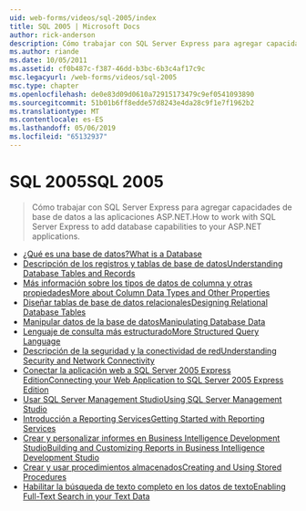 ```yaml
---
uid: web-forms/videos/sql-2005/index
title: SQL 2005 | Microsoft Docs
author: rick-anderson
description: Cómo trabajar con SQL Server Express para agregar capacidades de base de datos a las aplicaciones ASP.NET.
ms.author: riande
ms.date: 10/05/2011
ms.assetid: cf0b487c-f387-46dd-b3bc-6b3c4af17c9c
msc.legacyurl: /web-forms/videos/sql-2005
msc.type: chapter
ms.openlocfilehash: de0e83d09d0610a72915173479c9ef0541093890
ms.sourcegitcommit: 51b01b6ff8edde57d8243e4da28c9f1e7f1962b2
ms.translationtype: MT
ms.contentlocale: es-ES
ms.lasthandoff: 05/06/2019
ms.locfileid: "65132937"
---
```

# <a name="sql-2005"></a><span data-ttu-id="2374d-103">SQL 2005</span><span class="sxs-lookup"><span data-stu-id="2374d-103">SQL 2005</span></span>

> <span data-ttu-id="2374d-104">Cómo trabajar con SQL Server Express para agregar capacidades de base de datos a las aplicaciones ASP.NET.</span><span class="sxs-lookup"><span data-stu-id="2374d-104">How to work with SQL Server Express to add database capabilities to your ASP.NET applications.</span></span>

- [<span data-ttu-id="2374d-105">¿Qué es una base de datos?</span><span class="sxs-lookup"><span data-stu-id="2374d-105">What is a Database</span></span>](what-is-a-database.md)
- [<span data-ttu-id="2374d-106">Descripción de los registros y tablas de base de datos</span><span class="sxs-lookup"><span data-stu-id="2374d-106">Understanding Database Tables and Records</span></span>](understanding-database-tables-and-records.md)
- [<span data-ttu-id="2374d-107">Más información sobre los tipos de datos de columna y otras propiedades</span><span class="sxs-lookup"><span data-stu-id="2374d-107">More about Column Data Types and Other Properties</span></span>](more-about-column-data-types-and-other-properties.md)
- [<span data-ttu-id="2374d-108">Diseñar tablas de base de datos relacionales</span><span class="sxs-lookup"><span data-stu-id="2374d-108">Designing Relational Database Tables</span></span>](designing-relational-database-tables.md)
- [<span data-ttu-id="2374d-109">Manipular datos de la base de datos</span><span class="sxs-lookup"><span data-stu-id="2374d-109">Manipulating Database Data</span></span>](manipulating-database-data.md)
- [<span data-ttu-id="2374d-110">Lenguaje de consulta más estructurado</span><span class="sxs-lookup"><span data-stu-id="2374d-110">More Structured Query Language</span></span>](more-structured-query-language.md)
- [<span data-ttu-id="2374d-111">Descripción de la seguridad y la conectividad de red</span><span class="sxs-lookup"><span data-stu-id="2374d-111">Understanding Security and Network Connectivity</span></span>](understanding-security-and-network-connectivity.md)
- [<span data-ttu-id="2374d-112">Conectar la aplicación web a SQL Server 2005 Express Edition</span><span class="sxs-lookup"><span data-stu-id="2374d-112">Connecting your Web Application to SQL Server 2005 Express Edition</span></span>](connecting-your-web-application-to-sql-server-2005-express-edition.md)
- [<span data-ttu-id="2374d-113">Usar SQL Server Management Studio</span><span class="sxs-lookup"><span data-stu-id="2374d-113">Using SQL Server Management Studio</span></span>](using-sql-server-management-studio.md)
- [<span data-ttu-id="2374d-114">Introducción a Reporting Services</span><span class="sxs-lookup"><span data-stu-id="2374d-114">Getting Started with Reporting Services</span></span>](getting-started-with-reporting-services.md)
- [<span data-ttu-id="2374d-115">Crear y personalizar informes en Business Intelligence Development Studio</span><span class="sxs-lookup"><span data-stu-id="2374d-115">Building and Customizing Reports in Business Intelligence Development Studio</span></span>](building-and-customizing-reports-in-business-intelligence-development-studio.md)
- [<span data-ttu-id="2374d-116">Crear y usar procedimientos almacenados</span><span class="sxs-lookup"><span data-stu-id="2374d-116">Creating and Using Stored Procedures</span></span>](creating-and-using-stored-procedures.md)
- [<span data-ttu-id="2374d-117">Habilitar la búsqueda de texto completo en los datos de texto</span><span class="sxs-lookup"><span data-stu-id="2374d-117">Enabling Full-Text Search in your Text Data</span></span>](enabling-full-text-search-in-your-text-data.md)
